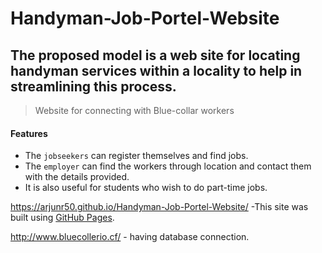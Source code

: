 # Handyman-Job-Portel-Website

## **The proposed model is a web site for locating handyman services within a locality to help in streamlining this process**.
> Website for connecting with Blue-collar workers


#### **Features**
- The `jobseekers` can register themselves and find jobs. 
- The `employer` can find the workers through location and contact them with the details provided. 
- It is also useful for students who wish to do part-time jobs.

https://arjunr50.github.io/Handyman-Job-Portel-Website/ -This site was built using [GitHub Pages](https://pages.github.com/).

http://www.bluecollerio.cf/ - having database connection.


